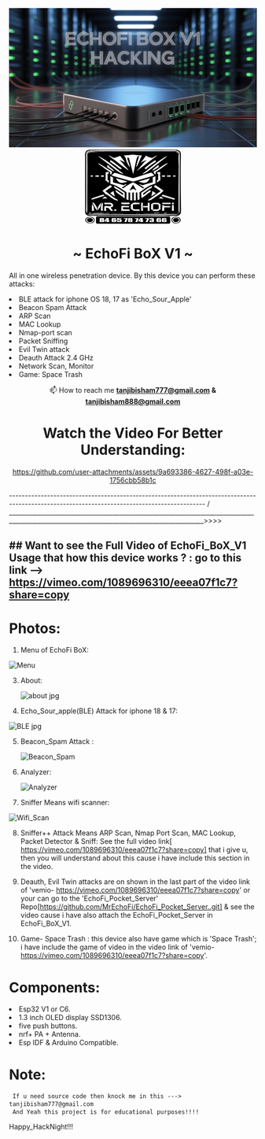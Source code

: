 <div align="center">
    <img src="https://github.com/MrEchoFi/EchoFi_BoX_V1-/blob/main/EchoFi_BoX_V1_Hacking_616fe89b-789a-4dc2-937e-a739a1a39849.png?raw=true" alt="gif" width="700" height="auto" />
</div>

<div align="center">
  <img src="https://github.com/MrEchoFi/MrEchoFi/raw/4274f537dec313ac7dde4403fe0fae24259beade/Mr.EchoFi-New-Logo-with-ASCII.jpg" alt="logo" width="200" height="auto" />
  <h1> ~ EchoFi BoX V1 ~ </h1>
</div>
  <p>
  All in one wireless penetration device. By this device you can perform these attacks:
      <li> BLE attack for iphone OS 18, 17 as 'Echo_Sour_Apple'</li>
       <li> Beacon Spam Attack</li>
       <li> ARP Scan</li>
       <li> MAC Lookup</li>
       <li> Nmap-port scan</li>
       <li> Packet Sniffing</li>
       <li> Evil Twin attack</li>
       <li> Deauth Attack 2.4 GHz</li>
       <li> Network Scan, Monitor</li>
       <li> Game: Space Trash</li>
      
  </p>
<div align="center">


  📫 How to reach me **tanjibisham777@gmail.com & tanjibisham888@gmail.com**

 # Watch the Video For Better Understanding:

    


https://github.com/user-attachments/assets/9a693386-4627-498f-a03e-1756cbb58b1c


  </div>

-------------------------------------------------------------------------------------------------------------------------------------------- \/  
____________________________________________________________________________________________________________________________________________>>>>
  
## ## Want to see the Full Video of EchoFi_BoX_V1 Usage that how this device works ? : go to this link --> https://vimeo.com/1089696310/eeea07f1c7?share=copy


# Photos: 
  1. Menu of EchoFi BoX:
     
![Menu](https://github.com/user-attachments/assets/d9951da0-0699-402f-9edc-68926a2c64cd)



   3. About:
      
      ![about jpg](https://github.com/user-attachments/assets/24a1bcd9-3fa5-45e9-9310-557e1c70ea78)

   4. Echo_Sour_apple(BLE) Attack for iphone 18 & 17:

 ![BLE jpg](https://github.com/user-attachments/assets/e90d96b6-ce7e-406d-a354-f9faa0093ee7)

   5. Beacon_Spam Attack :

        ![Beacon_Spam](https://github.com/user-attachments/assets/9958fb42-73bc-4647-88f8-430861af876a)

   6. Analyzer:

       ![Analyzer](https://github.com/user-attachments/assets/cbd485d0-3e37-459f-b027-9de9c9eef8fd)

  7. Sniffer Means wifi scanner:

     
![Wifi_Scan](https://github.com/user-attachments/assets/b4bee2ee-3480-40a8-a316-c9f121a6c114)

8. Sniffer++ Attack Means ARP Scan, Nmap Port Scan, MAC Lookup, Packet Detector & Sniff:
    See the full video link[ https://vimeo.com/1089696310/eeea07f1c7?share=copy] that i give u, then you will understand about this cause i have include this section in the video. 


9. Deauth, Evil Twin attacks are on shown in the last part of the video link of 'vemio-  https://vimeo.com/1089696310/eeea07f1c7?share=copy' or your can go to the 'EchoFi_Pocket_Server' Repo[https://github.com/MrEchoFi/EchoFi_Pocket_Server..git] & see the video cause i have also attach the EchoFi_Pocket_Server in EchoFi_BoX_V1.

10. Game- Space Trash : this device also have game which is 'Space Trash'; i have include the game of video in the video link of 'vemio-  https://vimeo.com/1089696310/eeea07f1c7?share=copy'.
    
# Components: 
   
 <li>  Esp32 V1 or C6.</li>
 <li> 1.3 inch OLED display SSD1306.</li>
 <li> five push buttons. </li>
 <li> nrf+ PA + Antenna. </li>
 <li> Esp IDF & Arduino Compatible.</li>
       
   
# Note: 
     If u need source code then knock me in this ---> tanjibisham777@gmail.com
     And Yeah this project is for educational purposes!!!!
   
Happy_HackNight!!!
